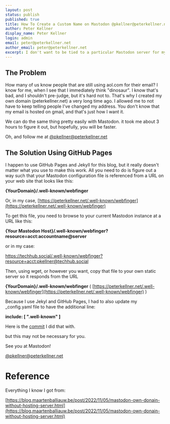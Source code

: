 ```yaml
---
layout: post
status: publish
published: true
title: How To Create a Custom Name on Mastodon @pkellner@peterkellner.net
author: Peter Kellner
display_name: Peter Kellner
login: admin
email: peter@peterkellner.net
author_email: peter@peterkellner.net
excerpt: I don't want to be tied to a particular Mastodon server for my Mastodon name. It's easy to solve the problem by creating a simple static file on your web server.
---
```


## The Problem

How many of us know people that are still using aol.com for their email? I know for me, when I see that
I immediately think "dinosaur". I know that's bad, and I shouldn't pre-judge, but it's hard not to. That's why I
created my own domain (peterkellner.net) a very long time ago. I allowed me to not have to keep telling people I've
changed my address. You don't know that my email is hosted on gmail, and that's just how I want it.

We can do the same thing pretty easily with Mastodon. it took me about 3 hours to figure it out, but hopefully, you
will be faster.

Oh, and follow me at [@pkellner@peterkellner.net](https://techhub.social/@pkellner)

## The Solution Using GitHub Pages

I happen to use GitHub Pages and Jekyll for this blog, but it really doesn't matter what you use to make this work.
All you need to do is figure out a way such that your Mastodon configuration file is referenced from a URL on your web site that
looks like this:

**{YourDomain}/.well-known/webfinger**

Or, in my case, [https://peterkellner.net/.well-known/webfinger](https://peterkellner.net/.well-known/webfinger)

To get this file, you need to browse to your current Mastodon instance at a URL like this:

**{Your Mastodon Host}/.well-known/webfinger?resource=acct:accountname@server**

or in my case:

https://techhub.social/.well-known/webfinger?resource=acct:pkellner@techhub.social

Then, using wget, or however you want, copy that file to your own static server so it responds from the URL

**{YourDomain}/.well-known/webfinger** ( [https://peterkellner.net/.well-known/webfinger](https://peterkellner.net/.well-known/webfinger) )

Because I use Jekyl and GitHub Pages, I had to also update my _config.yaml file to have the additional line:

**include: [ ".well-known" ]**

Here is the [commit](https://github.com/pkellner/pkellner/commit/c384f4239fa602ff440bbe14bf106b0ca76ca6e3) I did that with.

but this may not be necessary for you.

See you at Mastodon!

[@pkellner@peterkellner.net](https://techhub.social/@pkellner)

# Reference

Everything I know I got from:

[https://blog.maartenballiauw.be/post/2022/11/05/mastodon-own-donain-without-hosting-server.html](https://blog.maartenballiauw.be/post/2022/11/05/mastodon-own-donain-without-hosting-server.html)

